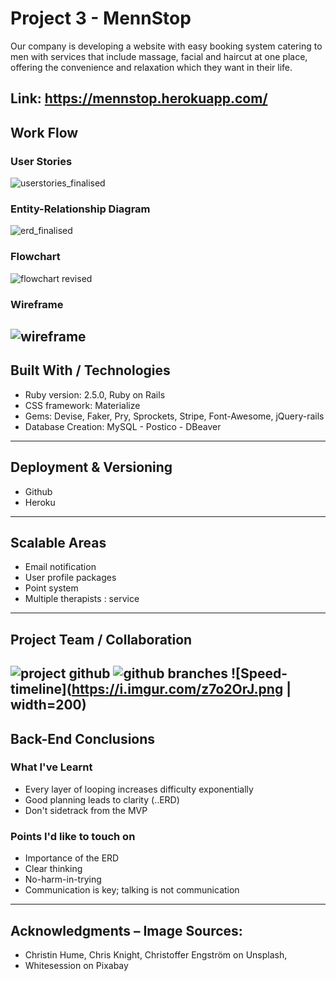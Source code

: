# Project 3 - MennStop

Our company is developing a website with easy booking system catering to men with services that include massage, facial and haircut at one place, offering the convenience and relaxation which they want in their life.

Link: https://mennstop.herokuapp.com/
---
## Work Flow
### User Stories
![userstories_finalised](https://user-images.githubusercontent.com/31798170/35610116-1a591bd6-069b-11e8-9054-46a22c62d891.png)

### Entity-Relationship Diagram
![erd_finalised](https://user-images.githubusercontent.com/31798170/35610133-27a2b338-069b-11e8-9795-2b85691e832f.png)

### Flowchart
![flowchart revised](https://user-images.githubusercontent.com/31798170/35548283-5c332d04-05b9-11e8-8200-b79b9bc44625.png)

### Wireframe
![wireframe](https://user-images.githubusercontent.com/31798170/35616686-f30d62e2-06b0-11e8-88d9-9c4509a3acaa.png)
---
## Built With / Technologies
* Ruby version: 2.5.0, Ruby on Rails
* CSS framework: Materialize
* Gems: Devise, Faker, Pry, Sprockets, Stripe, Font-Awesome, jQuery-rails
* Database Creation: MySQL - Postico - DBeaver
---
## Deployment & Versioning
* Github
* Heroku
---
## Scalable Areas
* Email notification
* User profile packages
* Point system
* Multiple therapists : service
---
## Project Team / Collaboration
![project github](https://user-images.githubusercontent.com/31798170/35668830-056ddf08-076e-11e8-802b-8fdcece496fe.jpg)
![github branches](https://user-images.githubusercontent.com/31798170/35668880-3c9f09c0-076e-11e8-80ee-1fe11b2be6d1.jpg)
![Speed-timeline](https://i.imgur.com/z7o2OrJ.png | width=200)
---
## Back-End Conclusions
### What I've Learnt
* Every layer of looping increases difficulty exponentially
* Good planning leads to clarity (..ERD)
* Don't sidetrack from the MVP

### Points I'd like to touch on
* Importance of the ERD
* Clear thinking
* No-harm-in-trying
* Communication is key; talking is not communication


---
## Acknowledgments – Image Sources:
* Christin Hume, Chris Knight, Christoffer Engström on Unsplash,
* Whitesession on Pixabay
